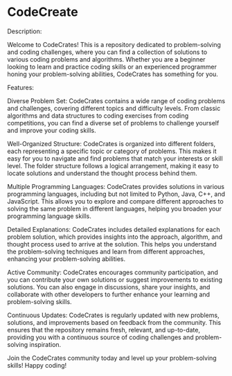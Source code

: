 # CodeCreate
Description:

Welcome to CodeCrates! This is a repository dedicated to problem-solving and coding challenges, where you can find a collection of solutions to various coding problems and algorithms. Whether you are a beginner looking to learn and practice coding skills or an experienced programmer honing your problem-solving abilities, CodeCrates has something for you.

Features:

Diverse Problem Set: CodeCrates contains a wide range of coding problems and challenges, covering different topics and difficulty levels. From classic algorithms and data structures to coding exercises from coding competitions, you can find a diverse set of problems to challenge yourself and improve your coding skills.

Well-Organized Structure: CodeCrates is organized into different folders, each representing a specific topic or category of problems. This makes it easy for you to navigate and find problems that match your interests or skill level. The folder structure follows a logical arrangement, making it easy to locate solutions and understand the thought process behind them.

Multiple Programming Languages: CodeCrates provides solutions in various programming languages, including but not limited to Python, Java, C++, and JavaScript. This allows you to explore and compare different approaches to solving the same problem in different languages, helping you broaden your programming language skills.

Detailed Explanations: CodeCrates includes detailed explanations for each problem solution, which provides insights into the approach, algorithm, and thought process used to arrive at the solution. This helps you understand the problem-solving techniques and learn from different approaches, enhancing your problem-solving abilities.

Active Community: CodeCrates encourages community participation, and you can contribute your own solutions or suggest improvements to existing solutions. You can also engage in discussions, share your insights, and collaborate with other developers to further enhance your learning and problem-solving skills.

Continuous Updates: CodeCrates is regularly updated with new problems, solutions, and improvements based on feedback from the community. This ensures that the repository remains fresh, relevant, and up-to-date, providing you with a continuous source of coding challenges and problem-solving inspiration.

Join the CodeCrates community today and level up your problem-solving skills! Happy coding!
